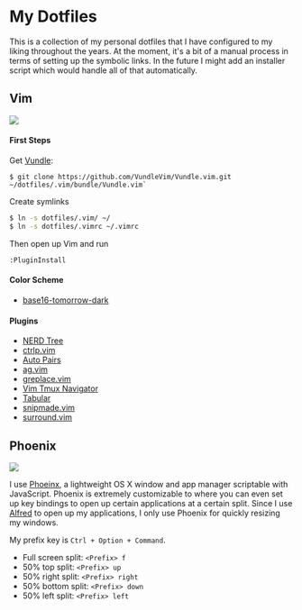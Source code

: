 My Dotfiles
===================

This is a collection of my personal dotfiles that I have configured to my liking throughout the years. At the moment, it's a bit of a manual process in terms of setting up the symbolic links.  In the future I might add an installer script which would handle all of that automatically.

Vim
-------
![](http://g.recordit.co/QnXY0zCi1F.gif)

#### First Steps
Get [Vundle]:
```
$ git clone https://github.com/VundleVim/Vundle.vim.git ~/dotfiles/.vim/bundle/Vundle.vim`
```

Create symlinks
```sh
$ ln -s dotfiles/.vim/ ~/
$ ln -s dotfiles/.vimrc ~/.vimrc
```

Then open up Vim and run

```
:PluginInstall
```

#### Color Scheme

* [base16-tomorrow-dark](https://github.com/chriskempson/base16-vim)

#### Plugins

* [NERD Tree](https://github.com/scrooloose/nerdtree)
* [ctrlp.vim](https://github.com/ctrlpvim/ctrlp.vim)
* [Auto Pairs](https://github.com/jiangmiao/auto-pairs)
* [ag.vim](https://github.com/rking/ag.vim)
* [greplace.vim](https://github.com/skwp/greplace.vim)
* [Vim Tmux Navigator](https://github.com/christoomey/vim-tmux-navigator)
* [Tabular](https://github.com/godlygeek/tabular)
* [snipmade.vim](https://github.com/msanders/snipmate.vim)
* [surround.vim](https://github.com/tpope/vim-surround)


[Vundle]:http://github.com/VundleVim/Vundle.vim

Phoenix
-------

![](http://g.recordit.co/vYtCxSFH2N.gif)

I use [Phoeinx](https://github.com/kasper/phoenix), a lightweight OS X window and app manager scriptable with JavaScript. Phoenix is extremely customizable to where you can even set up key bindings to open up certain applications at a certain split. Since I use [Alfred](https://www.alfredapp.com/) to open up my applications, I only use Phoenix for quickly resizing my windows.

My prefix key is `Ctrl + Option + Command`. 

* Full screen split: `<Prefix> f`
* 50% top split: `<Prefix> up`
* 50% right split: `<Prefix> right`
* 50% bottom split: `<Prefix> down`
* 50% left split: `<Prefix> left`
